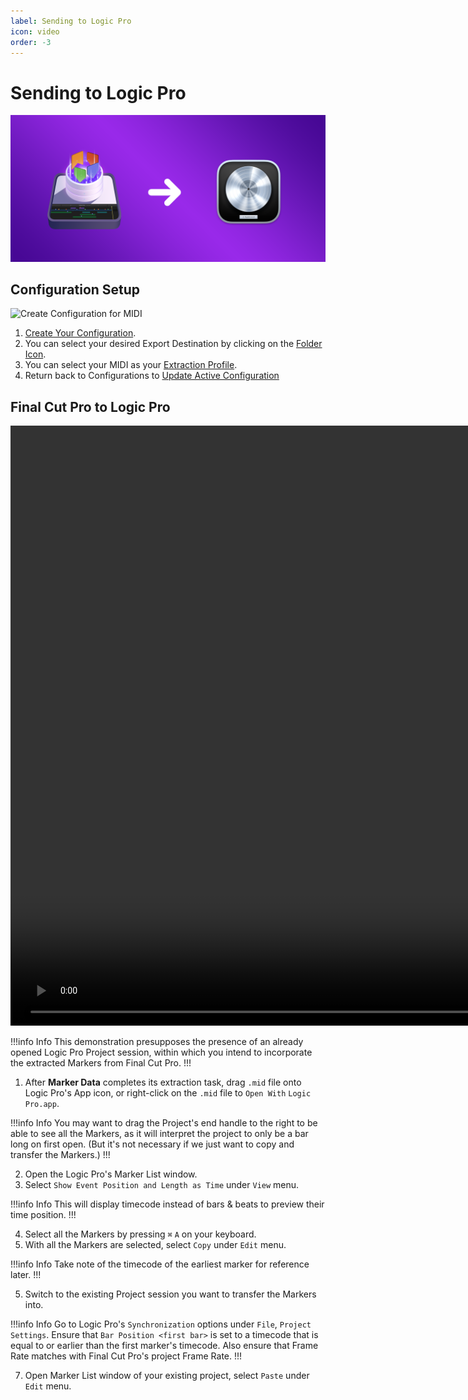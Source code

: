 ```yaml
---
label: Sending to Logic Pro
icon: video
order: -3
---
```

# Sending to Logic Pro

![](/assets/content-banner-logic-pro.png)

## Configuration Setup

![Create Configuration for MIDI](/assets/md-send-to-midi-01.gif)

1. [Create Your Configuration](/user-guide/configurations/#add-configuration).
2. You can select your desired Export Destination by clicking on the [Folder Icon](/user-guide/general/#export-destination).
3. You can select your MIDI as your [Extraction Profile](/user-guide/general/#extraction-profile).
4. Return back to Configurations to [Update Active Configuration](/user-guide/configurations/#update-active-configuration)

## Final Cut Pro to Logic Pro

<video controls width="1920">
  <source src="/assets/md-send-to-midi-02.mp4" type="video/mp4">
Your browser does not support the video tag.
</video>

<br>

!!!info Info
This demonstration presupposes the presence of an already opened Logic Pro Project session, within which you intend to incorporate the extracted Markers from Final Cut Pro.
!!!

1. After **Marker Data** completes its extraction task, drag `.mid` file onto Logic Pro's App icon, or right-click on the `.mid` file to `Open With` `Logic Pro.app`. 

!!!info Info
You may want to drag the Project's end handle to the right to be able to see all the Markers, as it will interpret the project to only be a bar long on first open. (But it's not necessary if we just want to copy and transfer the Markers.)
!!!

2. Open the Logic Pro's Marker List window.
3. Select `Show Event Position and Length as Time` under `View` menu.

!!!info Info
This will display timecode instead of bars & beats to preview their time position.
!!!

4. Select all the Markers by pressing `⌘` `A` on your keyboard.
5. With all the Markers are selected, select `Copy` under `Edit` menu.

!!!info Info
Take note of the timecode of the earliest marker for reference later.
!!!

5. Switch to the existing Project session you want to transfer the Markers into.

!!!info Info
Go to Logic Pro's `Synchronization` options under `File`, `Project Settings`. Ensure that `Bar Position <first bar>` is set to a timecode that is equal to or earlier than the first marker's timecode. Also ensure that Frame Rate matches with Final Cut Pro's project Frame Rate.
!!!


7. Open Marker List window of your existing project, select `Paste` under `Edit` menu.